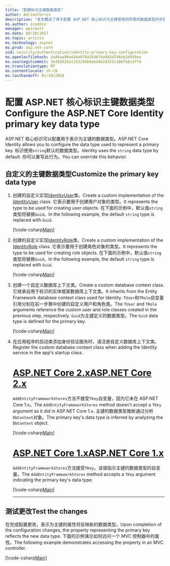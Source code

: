 ```yaml
---
title: "配置标识主键数据类型"
author: AdrienTorris
description: "本文概述了用于配置 ASP.NET 核心标识为主键使用的所需的数据类型的步骤。"
ms.author: scaddie
manager: wpickett
ms.date: 09/28/2017
ms.topic: article
ms.technology: aspnet
ms.prod: asp.net-core
uid: security/authentication/identity-primary-key-configuration
ms.openlocfilehash: da46aa90a434a978a55467da982d746eb2d959ee
ms.sourcegitcommit: 3e303620a125325bb9abd4b2d315c106fb8c47fd
ms.translationtype: MT
ms.contentlocale: zh-CN
ms.lasthandoff: 01/19/2018
---
```

# <a name="configure-the-aspnet-core-identity-primary-key-data-type"></a><span data-ttu-id="15cee-103">配置 ASP.NET 核心标识主键数据类型</span><span class="sxs-lookup"><span data-stu-id="15cee-103">Configure the ASP.NET Core Identity primary key data type</span></span>

<span data-ttu-id="15cee-104">ASP.NET 核心标识可以配置用于表示为主键的数据类型。</span><span class="sxs-lookup"><span data-stu-id="15cee-104">ASP.NET Core Identity allows you to configure the data type used to represent a primary key.</span></span> <span data-ttu-id="15cee-105">标识使用`string`默认的数据类型。</span><span class="sxs-lookup"><span data-stu-id="15cee-105">Identity uses the `string` data type by default.</span></span> <span data-ttu-id="15cee-106">你可以重写此行为。</span><span class="sxs-lookup"><span data-stu-id="15cee-106">You can override this behavior.</span></span>

## <a name="customize-the-primary-key-data-type"></a><span data-ttu-id="15cee-107">自定义的主键数据类型</span><span class="sxs-lookup"><span data-stu-id="15cee-107">Customize the primary key data type</span></span>

1. <span data-ttu-id="15cee-108">创建的自定义实现[IdentityUser](https://docs.microsoft.com/aspnet/core/api/microsoft.aspnetcore.identity.entityframeworkcore.identityuser-1)类。</span><span class="sxs-lookup"><span data-stu-id="15cee-108">Create a custom implementation of the [IdentityUser](https://docs.microsoft.com/aspnet/core/api/microsoft.aspnetcore.identity.entityframeworkcore.identityuser-1) class.</span></span> <span data-ttu-id="15cee-109">它表示要用于创建用户对象的类型。</span><span class="sxs-lookup"><span data-stu-id="15cee-109">It represents the type to be used for creating user objects.</span></span> <span data-ttu-id="15cee-110">在下面的示例中，默认值`string`类型将替换`Guid`。</span><span class="sxs-lookup"><span data-stu-id="15cee-110">In the following example, the default `string` type is replaced with `Guid`.</span></span>

    [!code-csharp[Main](identity/sample/src/ASPNET-IdentityDemo-PrimaryKeysConfig/Models/ApplicationUser.cs?highlight=4&range=7-13)]

1. <span data-ttu-id="15cee-111">创建的自定义实现[IdentityRole](https://docs.microsoft.com/aspnet/core/api/microsoft.aspnetcore.identity.entityframeworkcore.identityrole-1)类。</span><span class="sxs-lookup"><span data-stu-id="15cee-111">Create a custom implementation of the [IdentityRole](https://docs.microsoft.com/aspnet/core/api/microsoft.aspnetcore.identity.entityframeworkcore.identityrole-1) class.</span></span> <span data-ttu-id="15cee-112">它表示要用于创建角色对象的类型。</span><span class="sxs-lookup"><span data-stu-id="15cee-112">It represents the type to be used for creating role objects.</span></span> <span data-ttu-id="15cee-113">在下面的示例中，默认值`string`类型将替换`Guid`。</span><span class="sxs-lookup"><span data-stu-id="15cee-113">In the following example, the default `string` type is replaced with `Guid`.</span></span>
    
    [!code-csharp[Main](identity/sample/src/ASPNET-IdentityDemo-PrimaryKeysConfig/Models/ApplicationRole.cs?highlight=3&range=7-12)]
    
1. <span data-ttu-id="15cee-114">创建一个自定义数据库上下文类。</span><span class="sxs-lookup"><span data-stu-id="15cee-114">Create a custom database context class.</span></span> <span data-ttu-id="15cee-115">它继承自用于标识的实体框架数据库上下文类。</span><span class="sxs-lookup"><span data-stu-id="15cee-115">It inherits from the Entity Framework database context class used for Identity.</span></span> <span data-ttu-id="15cee-116">`TUser`和`TRole`自变量引用分别在前一步骤中创建的自定义用户和角色类。</span><span class="sxs-lookup"><span data-stu-id="15cee-116">The `TUser` and `TRole` arguments reference the custom user and role classes created in the previous step, respectively.</span></span> <span data-ttu-id="15cee-117">`Guid`为主键定义的数据类型。</span><span class="sxs-lookup"><span data-stu-id="15cee-117">The `Guid` data type is defined for the primary key.</span></span>

    [!code-csharp[Main](identity/sample/src/ASPNET-IdentityDemo-PrimaryKeysConfig/Data/ApplicationDbContext.cs?highlight=3&range=9-26)]
    
1. <span data-ttu-id="15cee-118">在应用程序的启动类添加身份验证服务时，请注册自定义数据库上下文类。</span><span class="sxs-lookup"><span data-stu-id="15cee-118">Register the custom database context class when adding the Identity service in the app's startup class.</span></span>

    # <a name="aspnet-core-2xtabaspnetcore2x"></a>[<span data-ttu-id="15cee-119">ASP.NET Core 2.x</span><span class="sxs-lookup"><span data-stu-id="15cee-119">ASP.NET Core 2.x</span></span>](#tab/aspnetcore2x)
    
    <span data-ttu-id="15cee-120">`AddEntityFrameworkStores`方法不接受`TKey`自变量，因为它未在 ASP.NET Core 1.x。</span><span class="sxs-lookup"><span data-stu-id="15cee-120">The `AddEntityFrameworkStores` method doesn't accept a `TKey` argument as it did in ASP.NET Core 1.x.</span></span> <span data-ttu-id="15cee-121">主键的数据类型推断通过分析`DbContext`对象。</span><span class="sxs-lookup"><span data-stu-id="15cee-121">The primary key's data type is inferred by analyzing the `DbContext` object.</span></span>
    
    [!code-csharp[Main](identity/sample/src/ASPNETv2-IdentityDemo-PrimaryKeysConfig/Startup.cs?highlight=6-8&range=25-37)]
    
    # <a name="aspnet-core-1xtabaspnetcore1x"></a>[<span data-ttu-id="15cee-122">ASP.NET Core 1.x</span><span class="sxs-lookup"><span data-stu-id="15cee-122">ASP.NET Core 1.x</span></span>](#tab/aspnetcore1x)
    
    <span data-ttu-id="15cee-123">`AddEntityFrameworkStores`方法接受`TKey`，该值指示主键的数据类型的自变量。</span><span class="sxs-lookup"><span data-stu-id="15cee-123">The `AddEntityFrameworkStores` method accepts a `TKey` argument indicating the primary key's data type.</span></span>
    
    [!code-csharp[Main](identity/sample/src/ASPNET-IdentityDemo-PrimaryKeysConfig/Startup.cs?highlight=9-11&range=39-55)]
    
    ---

## <a name="test-the-changes"></a><span data-ttu-id="15cee-124">测试更改</span><span class="sxs-lookup"><span data-stu-id="15cee-124">Test the changes</span></span>

<span data-ttu-id="15cee-125">在完成配置更改，表示为主键的属性将反映新的数据类型。</span><span class="sxs-lookup"><span data-stu-id="15cee-125">Upon completion of the configuration changes, the property representing the primary key reflects the new data type.</span></span> <span data-ttu-id="15cee-126">下面的示例演示如何访问一个 MVC 控制器中的属性。</span><span class="sxs-lookup"><span data-stu-id="15cee-126">The following example demonstrates accessing the property in an MVC controller.</span></span>

[!code-csharp[Main](identity/sample/src/ASPNET-IdentityDemo-PrimaryKeysConfig/Controllers/AccountController.cs?name=snippet_GetCurrentUserId&highlight=6)]
